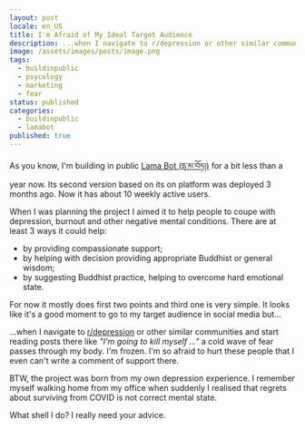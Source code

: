 ```yaml
---
layout: post
locale: en_US
title: I'm Afraid of My Ideal Target Audience
description: ...when I navigate to r/depression or other similar communities and start reading posts there like *"I'm going to kill myself ..."* a cold wave of fear passes through my body. I'm freezed. I'm so afraid to hurt these people that I even can't write a comment of support there.
image: /assets/images/posts/image.png
tags:
  - buildinpublic
  - psycology
  - marketing
  - fear
status: published
categories:
  - buildinpublic
  - lamabot
published: true
---
```

As you know, I'm building in public [Lama Bot (དླ་མ་བོཏ།)](https://lamabot.io?utm_source=t0ha.ru&utm_medium=post&utm_campaign=afraid-ita) for a bit less than a year now. Its second version based on its on platform was deployed 3 months ago. Now it has about 10 weekly active users. 

When I was planning the project I aimed it to help people to coupe with depression, burnout and other negative mental conditions. There are at least 3 ways it could help:
- by providing compassionate support;
- by helping with decision providing appropriate Buddhist or general wisdom;
- by suggesting Buddhist practice, helping to overcome hard emotional state.

For now it mostly does first two points and third one is very simple. It looks like it's a good moment to go to my target audience in social media but...

...when I navigate to [r/depression](https://www.reddit.com/r/depression/) or other similar communities and start reading posts there like *"I'm going to kill myself ..."* a cold wave of fear passes through my body. I'm frozen. I'm so afraid to hurt these people that I even can't write a comment of support there. 

BTW, the project was born from my own depression experience. I remember myself walking home from my office when suddenly I realised that regrets about surviving from COVID is not correct mental state.

What shell I do? I really need your advice.
